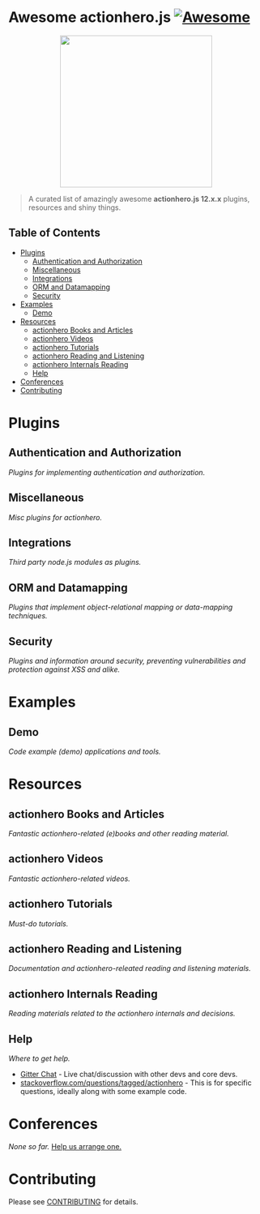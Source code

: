 # Awesome actionhero.js [![Awesome](https://cdn.rawgit.com/sindresorhus/awesome/d7305f38d29fed78fa85652e3a63e154dd8e8829/media/badge.svg)](https://github.com/sindresorhus/awesome)

<p align="center"><img src="https://raw.githubusercontent.com/l0oky/awesome-actionhero/master/coat.png" height="300"/></p>

> A curated list of amazingly awesome **actionhero.js 12.x.x** plugins, resources and shiny things.

## Table of Contents

- [Plugins](#plugins)
	- [Authentication and Authorization](#authentication-and-authorization)
	- [Miscellaneous](#miscellaneous)
	- [Integrations](#integrations)
	- [ORM and Datamapping](#orm-and-datamapping)
	- [Security](#security)
- [Examples](#examples)
	- [Demo](#demo)
- [Resources](#resources)
	- [actionhero Books and Articles](#actionhero-books-and-articles)
	- [actionhero Videos](#actionhero-videos)
	- [actionhero Tutorials](#actionhero-tutorials)
	- [actionhero Reading and Listening](#actionhero-reading-and-listening)
	- [actionhero Internals Reading](#actionhero-internals-reading)
	- [Help](#help)
- [Conferences](#conferences)
- [Contributing](#contributing)


# Plugins

## Authentication and Authorization
*Plugins for implementing authentication and authorization.*

## Miscellaneous
*Misc plugins for actionhero.*

## Integrations
*Third party node.js modules as plugins.*

## ORM and Datamapping
*Plugins that implement object-relational mapping or data-mapping techniques.*

## Security
*Plugins and information around security, preventing vulnerabilities and protection against XSS and alike.*

# Examples

## Demo
*Code example (demo) applications and tools.*

# Resources

## actionhero Books and Articles
*Fantastic actionhero-related (e)books and other reading material.*

## actionhero Videos
*Fantastic actionhero-related videos.*

## actionhero Tutorials
*Must-do tutorials.*

## actionhero Reading and Listening
*Documentation and actionhero-releated reading and listening materials.*

## actionhero Internals Reading
*Reading materials related to the actionhero internals and decisions.*

## Help
*Where to get help.*

- [Gitter Chat](https://gitter.im/evantahler/actionhero) - Live chat/discussion with other devs and core devs.
- [stackoverflow.com/questions/tagged/actionhero](http://stackoverflow.com/questions/tagged/actionhero) - This is for specific questions, ideally along with some example code.

# Conferences
*None so far.* [Help us arrange one.](https://gitter.im/evantahler/actionhero)

# Contributing
Please see [CONTRIBUTING](CONTRIBUTING.md) for details.
